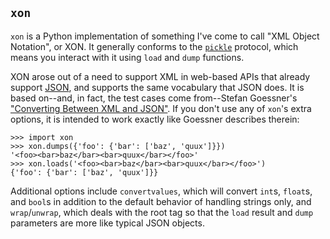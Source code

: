 `xon`
-----

`xon` is a Python implementation of something I've come to call "XML Object
Notation", or XON.  It generally conforms to the [`pickle`][1] protocol,
which means you interact with it using `load` and `dump` functions.

XON arose out of a need to support XML in web-based APIs that already
support [JSON][2], and supports the same vocabulary that JSON does.
It is based on--and, in fact, the test cases come from--Stefan Goessner's
["Converting Between XML and JSON"][3].  If you don't use any of `xon`'s
extra options, it is intended to work exactly like Goessner describes
therein:

    >>> import xon
    >>> xon.dumps({'foo': {'bar': ['baz', 'quux']}})
    '<foo><bar>baz</bar><bar>quux</bar></foo>'
    >>> xon.loads('<foo><bar>baz</bar><bar>quux</bar></foo>')
    {'foo': {'bar': ['baz', 'quux']}}

Additional options include `convertvalues`, which will convert `int`s,
`float`s, and `bool`s in addition to the default behavior of handling
strings only, and `wrap`/`unwrap`, which deals with the root tag so that
the `load` result and `dump` parameters are more like typical JSON
objects.

[1]: http://docs.python.org/library/pickle.html
[2]: http://json.org/
[3]: http://www.xml.com/pub/a/2006/05/31/converting-between-xml-and-json.html

